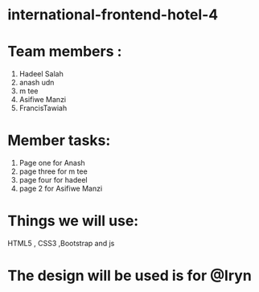 # international-frontend-hotel-4
 # Team members :
1. Hadeel Salah 
2. anash udn
3. m tee
4. Asifiwe Manzi
5. FrancisTawiah

# Member tasks:
1. Page one for Anash
2. page three for m tee
3. page four for hadeel
4. page 2 for Asifiwe Manzi


# Things we will use:
HTML5 , CSS3 ,Bootstrap and js

# The design will be used is for @Iryn
